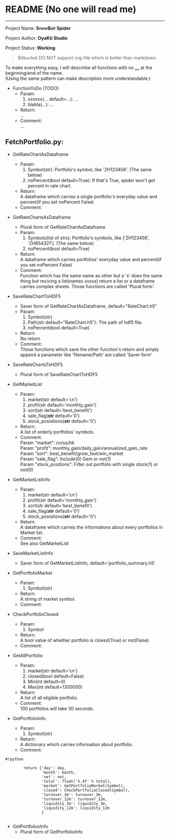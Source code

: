 # README (No one will read me)
--------------------------------------

Project Name: **S**~~now~~**B**~~all~~ **Spider**

Project Author: **OyaKti Studio**

Project Status: **Working**


> Bitbucket DO NOT support org-file which is better than markdown.


To make everything easy, I will descrirbe all functions with no **__** at the beginning/end of the name.  
(Using the same pattern can make description more understandable.)  

* FunctionToDo  (TODO)  
    * Param:  
        1. xxxxxx(... default=...): ...  
        2. blabla(...): ...  
    * Return:  
        ...  
    * Comment:  
        ...  

## FetchPortfolio.py:  
  
* GetRateChartAsDataframe  
    * Param:   
        1. Symbol(str): Portfolio's symbol, like 'ZH123456'. (The same below)  
        2. noPercent(bool default=True): If that's True, spider won't get percent in rate chart.   
    * Return:  
        A dataframe which carries a single portfolio's everyday value and percent(if you set noPercent False)  
    * Comment:  
        
* GetRateChartsAsDataframe  
    * Plural form of GetRateChartAsDataframe  
    * Param:   
        1. Symbols(list of strs): Portfolio's symbols, like ['ZH123456', 'ZH654321']. (The same below)  
        2. noPercent(bool default=True)  
    * Return:  
        A dataframe which carries portfolios' everyday value and percent(if you set noPercent False)  
    * Comment:  
        Function which has the same name as other but a 's' does the same thing but reciving a list(names xxxx*s*) return a list or a dataframe carries complex sheets. Those functions are called 'Plural form'.  
    
* SaveRateChartToHDF5  
    * Saver form of GetRateChartAsDataframe, default="RateChart.h5"  
    * Param:  
        1. Symbol(str)  
        2. Path(str default="RateChart.h5"): The path of hdf5 file.  
        3. noPercent(bool default=True)  
    * Return:  
        No return  
    * Comment:  
        Those functions which save the other function's return and simply append a parameter like 'filename/Path' are called 'Saver form'  
      
* SaveRateChartsToHDF5  
    * Plural form of SaveRateChartToHDF5  
      
* GetMarketList  
    * Param:  
        1. market(str default='cn')  
        2. profit(str default='monthly_gain')  
        3. sort(str default='best_benefit')  
        4. sale_flag(**str** default='0')  
        5. stock_posistions(**str** default='0')  
    * Return:  
        A list of orderly portfolios' symbols.  
    * Comment:  
        Param "market": cn/us/hk  
        Param "profit": monthly_gain/daily_gain/annualized_gain_rate  
        Param "sort": best_benefit/grow_fast/win_market  
        Param "sale_flag": Include(0) Gem or not(1)  
        Param "stock_positions": Filter out portfolio with single stock(1) or not(0)  
      
* GetMarketListInfo  
    * Param:  
        1. market(str default='cn')  
        2. profit(str default='monthly_gain')  
        3. sort(str default='best_benefit')  
        4. sale_flag(**str** default='0')  
        5. stock_posistions(**str** default='0')  
    * Return:  
        A dataframe which carries the informations about every portfolios in Market list.  
    * Comment:  
        See also GetMarketList  
          
* SaveMarketListInfo  
    * Saver form of GetMarketListInfo, default='portfolio_summary.h5'  
      
* GetPortfolioMarket  
    * Param:  
        1. Symbol(str)  
    * Return:  
        A string of market symbol.  
    * Comment:  
      
* CheckPortfolioClosed  
    * Param:  
        1. Symbol  
    * Return:  
        A bool value of whether portfolio is cloesd(True) or not(False)  
    * Comment:   
      
* GetAllPortfolio  
    * Param:  
        1. market(str default='cn')  
        2. closed(bool default=False)  
        3. Min(int default=0)  
        4. Max(int default=1300000)  
    * Return:  
        A list of all eligible portfolio.  
    * Comment:  
        100 portfolios will take 30 seconds.   
          
* GetPortfolioInfo  
    * Param:  
        1. Symbol(str)  
    * Return:  
        A dictionary which carries information about portfolio.  
    * Comment:  

```
#!python

        return {'day': day,  
                'month': month,  
                'net': net,  
                'total': float('%.4f' % total),  
                'market': GetPortfolioMarket(Symbol),  
                'closed': CheckPortfolioClosed(Symbol),  
                'turnover_3m': turnover_3m,  
                'turnover_12m': turnover_12m,  
                'liquidity_3m': liquidity_3m,  
                'liquidity_12m': liquidity_12m  
                }  


```



* GetPortfoliosInfo
    * Plural form of GetPortfolioInfo